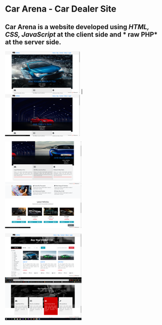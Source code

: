 # Car Arena - Car Dealer Site

## Car Arena is a website developed using *HTML, CSS, JavaScript* at the client side and * raw PHP* at the server side.

<img src="docs/image/sc1.png" width=49%/> | <img src="docs/image/sc2.png" width=49%/>

<img src="docs/image/sc3.png" width=50%/> <img src="docs/image/sc4.png" width=50%/> 

<img src="docs/image/sc5.png" width=50%/> <img src="docs/image/sc6.png" width=50%/>
